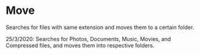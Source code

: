 # Move
Searches for files with same extension and moves them to a certain folder.

25/3/2020: Searches for Photos, Documents, Music, Movies, and Compressed files, and moves them into respective folders.
